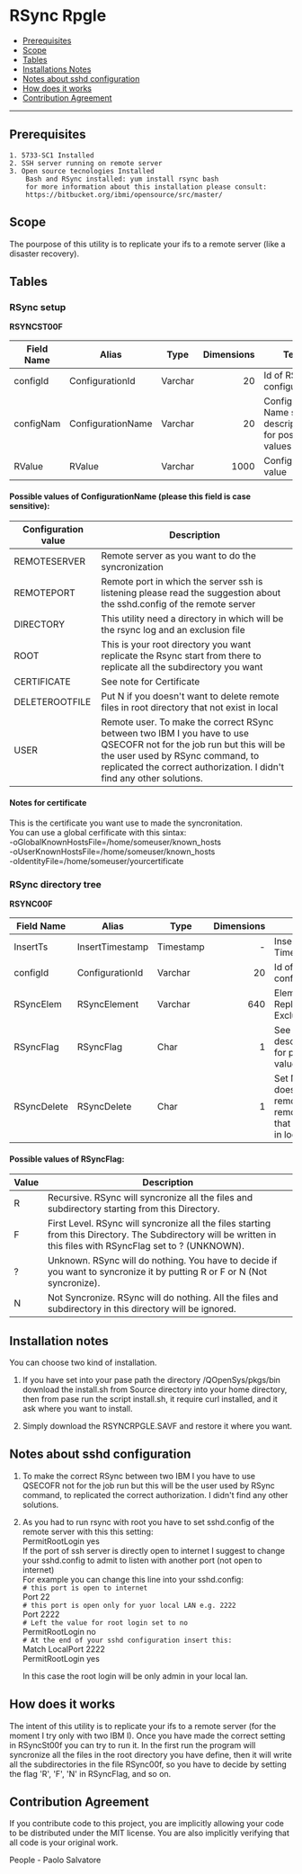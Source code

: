 # RSync Rpgle
- [Prerequisites](#markdown-header-prerequisites)
- [Scope](#markdown-header-scope)
- [Tables](#markdown-header-tables)
- [Installations Notes](#markdown-header-installation-notes)
- [Notes about sshd configuration](#markdown-header-notes-about-sshd-configuration)
- [How does it works](#markdown-header-how-does-it-works)
- [Contribution Agreement](#markdown-header-contribution-agreement)
---
## Prerequisites
	1. 5733-SC1 Installed
	2. SSH server running on remote server
	3. Open source tecnologies Installed
	    Bash and RSync installed: yum install rsync bash
	    for more information about this installation please consult:
	    https://bitbucket.org/ibmi/opensource/src/master/

## Scope
The pourpose of this utility is to replicate your ifs to a remote server (like a disaster recovery).

## Tables

### RSync setup
**RSYNCST00F** 

Field Name | Alias | Type | Dimensions | Text
--- | --- | --- | ---: | --- 
configId  | ConfigurationId | Varchar | 20 | Id of RSync configuration
configNam	|  ConfigurationName | Varchar | 20 | Configuration Name see description for possible values
RValue | RValue | Varchar | 1000 | Configuration value

#### Possible values of ConfigurationName (please this field is case sensitive):

Configuration value |  Description
--- | ---
REMOTESERVER | Remote server as you want to do the syncronization
REMOTEPORT | Remote port in which the server ssh is listening  please read the suggestion about the sshd.config of the remote server
DIRECTORY | This utility need a directory in which will be the rsync log and an exclusion file
ROOT | This is your root directory you want replicate the Rsync start from there to replicate all the subdirectory you want 
CERTIFICATE | See note for Certificate
DELETEROOTFILE | Put N if you doesn't want to delete remote files in root directory that not exist in local 
USER | Remote user. To make the correct RSync between two IBM I you have to use QSECOFR not for the job run but this will be the user used by RSync command, to replicated the correct authorization.  I didn't find any other solutions. 

#### Notes for certificate  
This is the certificate you want use to made the syncronitation.  
You can use a global cerfificate with this sintax:  
-oGlobalKnownHostsFile=/home/someuser/known_hosts  
-oUserKnownHostsFile=/home/someuser/known_hosts  
-oIdentityFile=/home/someuser/yourcertificate  


 
### RSync directory tree
**RSYNC00F** 

Field Name | Alias | Type | Dimensions | Text
--- | --- | --- | ---: | --- 
InsertTs  | InsertTimestamp | Timestamp | - | Insert Timestamp
configId  | ConfigurationId | Varchar | 20 | Id of RSync configuration
RSyncElem	|  RSyncElement | Varchar | 640 | Element to Replicate or Exclude
RSyncFlag | RSyncFlag | Char | 1 | See description for possible values
RSyncDelete | RSyncDelete | Char | 1 | Set N to doesn't remove remote file that not exist in local 

#### Possible values of RSyncFlag:
Value | Description
--- | --- 
R | Recursive. RSync will syncronize all the files and subdirectory starting from this Directory.
F | First Level. RSync will syncronize all the files starting from this Directory. The Subdirectory will be written in this files with RSyncFlag set to ? (UNKNOWN).
? | Unknown. RSync will do nothing. You have to decide if you want to syncronize it by putting R or F or N (Not syncronize).
N | Not Syncronize. RSync will do nothing. All the files and subdirectory in this directory will be ignored.

## Installation notes
You can choose two kind of installation.
1. If you have set into your pase path the directory /QOpenSys/pkgs/bin download the install.sh from Source directory into your home directory, then from pase run the script install.sh, it require curl installed, and it ask where you want to install.

2. Simply download the RSYNCRPGLE.SAVF and restore it where you want.

## Notes about sshd configuration

1. To make the correct RSync between two IBM I you have to use QSECOFR not for the job run but this will be the user used by RSync command, to replicated the correct authorization.  I didn't find any other solutions.   
2. As you had to run rsync with root you have to set sshd.config of the remote 
     server with this this setting:  
     PermitRootLogin yes  
     If the port of ssh server is directly open to internet I suggest to change 
     your sshd.config to admit to listen with another port (not open to internet)  
     For example you can change this line into your sshd.config:    
     `# this port is open to internet`  
     Port 22  
     `# this port is open only for yuor local LAN e.g. 2222`  
     Port 2222  
     `# Left the value for root login set to no`  
     PermitRootLogin no  
     `# At the end of your sshd configuration insert this:`  
     Match LocalPort 2222  
     PermitRootLogin yes  
       
     In this case the root login will be only admin in your local lan.  

## How does it works
The intent of this utility is to replicate your ifs to a remote server (for the moment I try only with two IBM I).
Once you have made the correct setting in RSyncSt00f you can try to run it.
In the first run the program will syncronize all the files in the root directory you have define, then it will write all the subdirectories in the file RSync00f, 
so you have to decide by setting the flag 'R', 'F', 'N' in RSyncFlag, and so on.

  
## Contribution Agreement
If you contribute code to this project, you are implicitly allowing your code to be distributed under the MIT license. You are also implicitly verifying that all code is your original work.

People - Paolo Salvatore